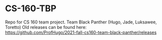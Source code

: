 # CS-160-TBP
Repo for CS 160 team project. Team Black Panther (Hugo, Jade, Luksawee, Toretto)
Old releases can be found here: https://github.com/ProfHugo/2021-fall-cs160-team-black-panther/releases

